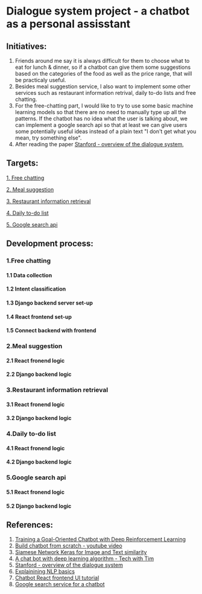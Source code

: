 # Dialogue system project - a chatbot as a personal assisstant
## Initiatives:
1. Friends around me say it is always difficult for them to choose what to eat for lunch & dinner, so if a chatbot can give them some suggestions based on the categories of the food as well as the price range, that will be practicaly useful.
2. Besides meal suggestion service, I also want to implement some other services such as restaurant information retrival, daily to-do lists and free chatting.
3. For the free-chatting part, I would like to try to use some basic machine learning models so that there are no need to manually type up all the patterns. If the chatbot has no idea what the user is talking about, we can implement a google search api so that at least we can give users some potentially useful ideas instead of a plain text "I don't get what you mean, try something else".
4. After reading the paper [Stanford - overview of the dialogue system](https://www.notion.so/Read-research-paper-get-an-overview-of-the-dialogue-system-b8e85e95d4a542bc9483e1898224f7b3#5f080da6289748ee847248bfe35c6b8f), 

## Targets:
[1. Free chatting](#freeChatting)

[2. Meal suggestion](#mealSuggestion)

[3. Restaurant information retrieval](#info)

[4. Daily to-do list](#toDo)

[5. Google search api](#googleSearch)

## Development process:
### 1.Free chatting <a name="freeChatting"></a>
#### 1.1 Data collection

#### 1.2 Intent classification
#### 1.3 Django backend server set-up
#### 1.4 React frontend set-up
#### 1.5 Connect backend with frontend

### 2.Meal suggestion <a name="mealSuggestion"></a>
#### 2.1 React fronend logic
#### 2.2 Django backend logic


### 3.Restaurant information retrieval <a name="info"></a>
#### 3.1 React fronend logic
#### 3.2 Django backend logic

### 4.Daily to-do list <a name="toDo"></a>
#### 4.1 React fronend logic
#### 4.2 Django backend logic


### 5.Google search api <a name="googleSearch"></a>
#### 5.1 React fronend logic
#### 5.2 Django backend logic



## References:
1. [Training a Goal-Oriented Chatbot with Deep Reinforcement Learning](https://www.notion.so/Week-2-report-8424ccc9fa014ae08de5bb09eb56ed26#29c0dbdc9b17416d8c42e43b6746712c)
2. [Build chatbot from scratch - youtube video](https://www.notion.so/Week-2-report-8424ccc9fa014ae08de5bb09eb56ed26#a3fef205be16449e871be097146a61c1)
3. [Siamese Network Keras for Image and Text similarity](https://www.notion.so/Week-2-report-8424ccc9fa014ae08de5bb09eb56ed26#a7258d13fc8641f3a2fceacc0c9af92b)
4. [A chat bot with deep learning algorithm - Tech with Tim](https://www.notion.so/Week-3-report-f50b02db4c074403af1420990a14ea4d#648adcb4f65b45aabcfe739a72ba85d7)
5. [Stanford - overview of the dialogue system](https://www.notion.so/Read-research-paper-get-an-overview-of-the-dialogue-system-b8e85e95d4a542bc9483e1898224f7b3#5f080da6289748ee847248bfe35c6b8f)
6. [Explainining NLP basics](https://www.notion.so/Week-4-report-2d30399c959549e5a28ec2d5e336df9d#5c2b3aae97fc4cb8ad20d5130ce182ad)
7. [Chatbot React frontend UI tutorial](https://www.notion.so/Week-4-report-2d30399c959549e5a28ec2d5e336df9d#083e2132cb864ebdbae4c933279bf32b)
8. [Google search service for a chatbot](https://www.notion.so/Week-4-report-2d30399c959549e5a28ec2d5e336df9d#9824864726dd4bef9b7417d612086407)
   
